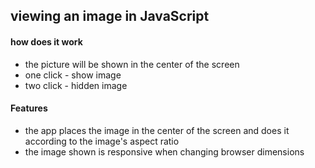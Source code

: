 ## viewing an image in JavaScript

#### how does it work
* the picture will be shown in the center of the screen
* one click - show image
* two click - hidden image

#### Features
* the app places the image in the center of the screen and does it according to the image's aspect ratio
* the image shown is responsive when changing browser dimensions

























